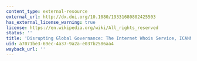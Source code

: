 ```yaml
---
content_type: external-resource
external_url: http://dx.doi.org/10.1080/19331680802425503
has_external_license_warning: true
license: https://en.wikipedia.org/wiki/All_rights_reserved
status: ''
title: 'Disrupting Global Governance: The Internet Whois Service, ICANN, and Privacy'
uid: a7071be3-69ec-4a37-9a2a-e037b2586aa4
wayback_url: ''
---
```

